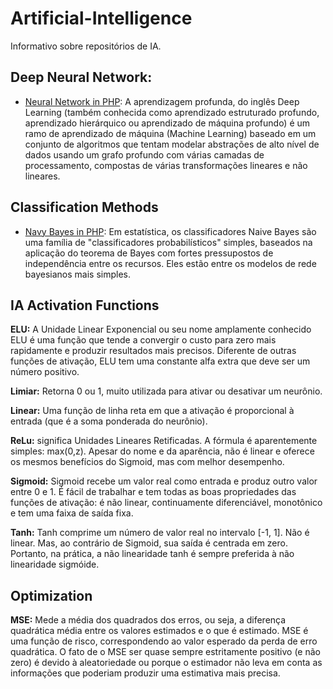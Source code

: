 # Artificial-Intelligence
 Informativo sobre repositórios de IA.

## Deep Neural Network:

 * [Neural Network in PHP](https://github.com/GuilhermeBiancardi/Neural-Network-PHP): A aprendizagem profunda, do inglês Deep Learning (também conhecida como aprendizado estruturado profundo, aprendizado hierárquico ou aprendizado de máquina profundo) é um ramo de aprendizado de máquina (Machine Learning) baseado em um conjunto de algoritmos que tentam modelar abstrações de alto nível de dados usando um grafo profundo com várias camadas de processamento, compostas de várias transformações lineares e não lineares.

## Classification Methods

 * [Navy Bayes in PHP](https://github.com/GuilhermeBiancardi/NavyBayes-class): Em estatística, os classificadores Naive Bayes são uma família de "classificadores probabilísticos" simples, baseados na aplicação do teorema de Bayes com fortes pressupostos de independência entre os recursos. Eles estão entre os modelos de rede bayesianos mais simples.

## IA Activation Functions

 **ELU:** A Unidade Linear Exponencial ou seu nome amplamente conhecido ELU é uma função que tende a convergir o custo para zero mais rapidamente e produzir resultados mais precisos. Diferente de outras funções de ativação, ELU tem uma constante alfa extra que deve ser um número positivo.

 **Limiar:** Retorna 0 ou 1, muito utilizada para ativar ou desativar um neurônio.

 **Linear:** Uma função de linha reta em que a ativação é proporcional à entrada (que é a soma ponderada do neurônio).

 **ReLu:** significa Unidades Lineares Retificadas. A fórmula é aparentemente simples: max(0,z). Apesar do nome e da aparência, não é linear e oferece os mesmos benefícios do Sigmoid, mas com melhor desempenho.

 **Sigmoid:** Sigmoid recebe um valor real como entrada e produz outro valor entre 0 e 1. É fácil de trabalhar e tem todas as boas propriedades das funções de ativação: é não linear, continuamente diferenciável, monotônico e tem uma faixa de saída fixa.

 **Tanh:** Tanh comprime um número de valor real no intervalo [-1, 1]. Não é linear. Mas, ao contrário de Sigmoid, sua saída é centrada em zero. Portanto, na prática, a não linearidade tanh é sempre preferida à não linearidade sigmóide.

## Optimization

 **MSE:** Mede a média dos quadrados dos erros, ou seja, a diferença quadrática média entre os valores estimados e o que é estimado. MSE é uma função de risco, correspondendo ao valor esperado da perda de erro quadrática. O fato de o MSE ser quase sempre estritamente positivo (e não zero) é devido à aleatoriedade ou porque o estimador não leva em conta as informações que poderiam produzir uma estimativa mais precisa.